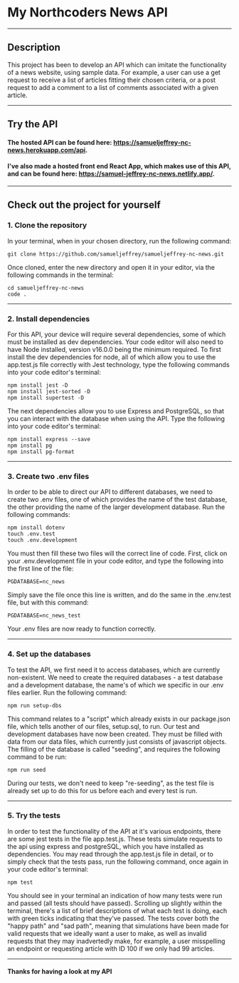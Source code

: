 # My Northcoders News API

---

## Description

This project has been to develop an API which can imitate the functionality of a news website, using sample data. For example, a user can use a get request to receive a list of articles fitting their chosen criteria, or a post request to add a comment to a list of comments associated with a given article.

---

## Try the API

#### The hosted API can be found here: https://samueljeffrey-nc-news.herokuapp.com/api.

#### I've also made a hosted front end React App, which makes use of this API, and can be found here: https://samuel-jeffrey-nc-news.netlify.app/.

---

## Check out the project for yourself

### 1. Clone the repository

In your terminal, when in your chosen directory, run the following command:

```http
git clone https://github.com/samueljeffrey/samueljeffrey-nc-news.git
```

Once cloned, enter the new directory and open it in your editor, via the following commands in the terminal:

```http
cd samueljeffrey-nc-news
code .
```

---

### 2. Install dependencies

For this API, your device will require several dependencies, some of which must be installed as dev dependencies. Your code editor will also need to have Node installed, version v16.0.0 being the minimum required. To first install the dev dependencies for node, all of which allow you to use the app.test.js file correctly with Jest technology, type the following commands into your code editor's terminal:

```http
npm install jest -D
npm install jest-sorted -D
npm install supertest -D
```

The next dependencies allow you to use Express and PostgreSQL, so that you can interact with the database when using the API. Type the following into your code editor's terminal:

```http
npm install express --save
npm install pg
npm install pg-format
```

---

### 3. Create two .env files

In order to be able to direct our API to different databases, we need to create two .env files, one of which provides the name of the test database, the other providing the name of the larger development database. Run the following commands:

```http
npm install dotenv
touch .env.test
touch .env.development
```

You must then fill these two files will the correct line of code. First, click on your .env.development file in your code editor, and type the following into the first line of the file:

```http
PGDATABASE=nc_news
```

Simply save the file once this line is written, and do the same in the .env.test file, but with this command:

```http
PGDATABASE=nc_news_test
```

Your .env files are now ready to function correctly.

---

### 4. Set up the databases

To test the API, we first need it to access databases, which are currently non-existent. We need to create the required databases - a test database and a development database, the name's of which we specific in our .env files earlier. Run the following command:

```http
npm run setup-dbs
```

This command relates to a "script" which already exists in our package.json file, which tells another of our files, setup.sql, to run. Our test and development databases have now been created. They must be filled with data from our data files, which currently just consists of javascript objects. The filling of the database is called "seeding", and requires the following command to be run:

```http
npm run seed
```

During our tests, we don't need to keep "re-seeding", as the test file is already set up to do this for us before each and every test is run.

---

### 5. Try the tests

In order to test the functionality of the API at it's various endpoints, there are some jest tests in the file app.test.js. These tests simulate requests to the api using express and postgreSQL, which you have installed as dependencies. You may read through the app.test.js file in detail, or to simply check that the tests pass, run the following command, once again in your code editor's terminal:

```http
npm test
```

You should see in your terminal an indication of how many tests were run and passed (all tests should have passed). Scrolling up slightly within the terminal, there's a list of brief descriptions of what each test is doing, each with green ticks indicating that they've passed.
The tests cover both the "happy path" and "sad path", meaning that simulations have been made for valid requests that we ideally want a user to make, as well as invalid requests that they may inadvertedly make, for example, a user misspelling an endpoint or requesting article with ID 100 if we only had 99 articles.

---

#### Thanks for having a look at my API
